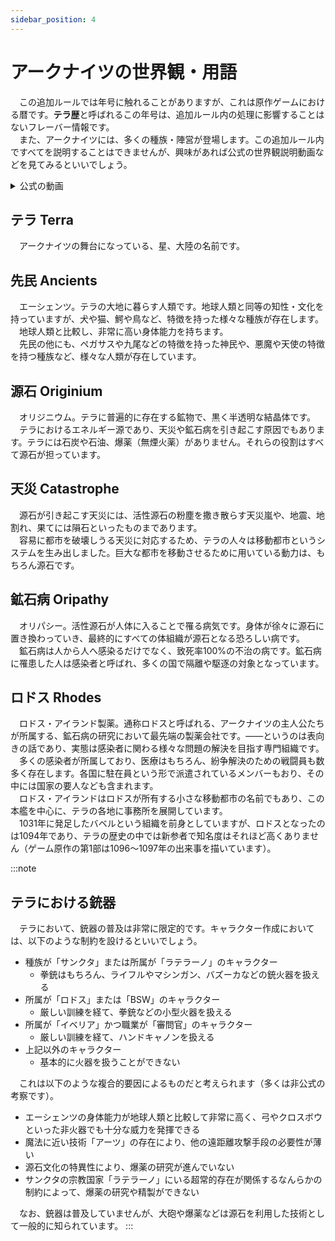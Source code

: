 ```yaml
---
sidebar_position: 4
---
```


# アークナイツの世界観・用語

　この追加ルールでは年号に触れることがありますが、これは原作ゲームにおける暦です。<b>テラ歴</b>と呼ばれるこの年号は、追加ルール内の処理に影響することはないフレーバー情報です。  
　また、アークナイツには、多くの種族・陣営が登場します。この追加ルール内ですべてを説明することはできませんが、興味があれば公式の世界観説明動画などを見てみるといいでしょう。

<details>
<summary>公式の動画</summary>

|動画|内容|
|--|-- |
|<iframe width="560" height="315" src="https://www.youtube.com/embed/yP91VOoBoJU?si=hzGVriK5hIDGef3A" title="YouTube video player" frameborder="0" allow="accelerometer; autoplay; clipboard-write; encrypted-media; gyroscope; picture-in-picture; web-share" referrerpolicy="strict-origin-when-cross-origin" allowfullscreen></iframe>|現代国家情勢「ウルサス」「龍門（炎国）」「リターニア」「サルゴン」「シエスタ」|
|<iframe width="560" height="315" src="https://www.youtube.com/embed/dTt6sU00jxI?si=kjqTEluGwzHk2HdO" title="YouTube video player" frameborder="0" allow="accelerometer; autoplay; clipboard-write; encrypted-media; gyroscope; picture-in-picture; web-share" referrerpolicy="strict-origin-when-cross-origin" allowfullscreen></iframe>|現代国家情勢「ヴィクトリア」「カジミエーシュ」「イベリア」「ドッソレス（ボリバル）」「炎国」|
|<iframe width="560" height="315" src="https://www.youtube.com/embed/Dw339JSTVxU?si=O7zi_z4_DFq46o4o" title="YouTube video player" frameborder="0" allow="accelerometer; autoplay; clipboard-write; encrypted-media; gyroscope; picture-in-picture; web-share" referrerpolicy="strict-origin-when-cross-origin" allowfullscreen></iframe>|現代国家情勢「クルビア」「ラテラーノ」「イベリア」「エーギル」、種族「サンクタ」「ティカズ」「リーベリ」、災厄「大いなる静謐（シーボーン）」|
|<iframe width="560" height="315" src="https://www.youtube.com/embed/IV2zU4aDJww?si=I33F3F8_q28M-QyJ" title="YouTube video player" frameborder="0" allow="accelerometer; autoplay; clipboard-write; encrypted-media; gyroscope; picture-in-picture; web-share" referrerpolicy="strict-origin-when-cross-origin" allowfullscreen></iframe>|テラ史「原初の天災」「諸王の王」「谷のドラコ」「ハランドゥハン」「ペガサス」「神民」「ヒッポグリフ」「ウルサス皇帝」「植民地ボリバル」「クルビア独立」「レム・ビリトン鉱業連合」「ガリア・リターニア戦争」「ウルサス大反乱」「巫王ヘーアクンフツホルン」「双子の女帝」|
|<iframe width="560" height="315" src="https://www.youtube.com/embed/xyHMJWrFnM4?si=80LIljKvPRwBSj0X" title="YouTube video player" frameborder="0" allow="accelerometer; autoplay; clipboard-write; encrypted-media; gyroscope; picture-in-picture; web-share" referrerpolicy="strict-origin-when-cross-origin" allowfullscreen></iframe>|クルビアの「ライン生命」「炎魔実験」|
|<iframe width="560" height="315" src="https://www.youtube.com/embed/Wq58msQtmX0?si=tpH_1c_NVq_bFatz" title="YouTube video player" frameborder="0" allow="accelerometer; autoplay; clipboard-write; encrypted-media; gyroscope; picture-in-picture; web-share" referrerpolicy="strict-origin-when-cross-origin" allowfullscreen></iframe>|シラクーザの「ファミリー」「ミズ・シチリア」「最後のテキサス」|
|<iframe width="560" height="315" src="https://www.youtube.com/embed/X5y_lgcCSSU?si=HMtPT0Hmufe3FTGV" title="YouTube video player" frameborder="0" allow="accelerometer; autoplay; clipboard-write; encrypted-media; gyroscope; picture-in-picture; web-share" referrerpolicy="strict-origin-when-cross-origin" allowfullscreen></iframe>|炎国の「真龍」「巨獣狩り」「歳」|
|<iframe width="560" height="315" src="https://www.youtube.com/embed/DXRjJNpJ8VM?si=v9A43cegU9d__Haz" title="YouTube video player" frameborder="0" allow="accelerometer; autoplay; clipboard-write; encrypted-media; gyroscope; picture-in-picture; web-share" referrerpolicy="strict-origin-when-cross-origin" allowfullscreen></iframe>|炎国の「チョンユエ（歳）」|
|<iframe width="560" height="315" src="https://www.youtube.com/embed/iml_kYACQ1Q?si=c7vS_gXJC4EVgR3p" title="YouTube video player" frameborder="0" allow="accelerometer; autoplay; clipboard-write; encrypted-media; gyroscope; picture-in-picture; web-share" referrerpolicy="strict-origin-when-cross-origin" allowfullscreen></iframe>|ヴィクトリアの「谷のドラコ」「ターラー」「獅子（アスラン）」「ダブリン」|
|<iframe width="560" height="315" src="https://www.youtube.com/embed/vHUJ2cBT8SE?si=VxnrAQE1A64xXM_P" title="YouTube video player" frameborder="0" allow="accelerometer; autoplay; clipboard-write; encrypted-media; gyroscope; picture-in-picture; web-share" referrerpolicy="strict-origin-when-cross-origin" allowfullscreen></iframe>|「ミュルジス（エルフ）」|
|<iframe width="560" height="315" src="https://www.youtube.com/embed/ncXAcVTetR8?si=NJTugJyfkRmks-LV" title="YouTube video player" frameborder="0" allow="accelerometer; autoplay; clipboard-write; encrypted-media; gyroscope; picture-in-picture; web-share" referrerpolicy="strict-origin-when-cross-origin" allowfullscreen></iframe>|「ラテラーノ」「サンクタ」「戒律と銃」「ティカズ（サルカズ）」|
|<iframe width="560" height="315" src="https://www.youtube.com/embed/vHsaXIakSVc?si=093uyZ1V4VdQR54_" title="YouTube video player" frameborder="0" allow="accelerometer; autoplay; clipboard-write; encrypted-media; gyroscope; picture-in-picture; web-share" referrerpolicy="strict-origin-when-cross-origin" allowfullscreen></iframe>|火山、「エイヤフィヤトラ」「ドリー」|
|<iframe width="560" height="315" src="https://www.youtube.com/embed/UD6a_i3iY7A?si=rrvTh8n9505Fx9n8" title="YouTube video player" frameborder="0" allow="accelerometer; autoplay; clipboard-write; encrypted-media; gyroscope; picture-in-picture; web-share" referrerpolicy="strict-origin-when-cross-origin" allowfullscreen></iframe>|クルビアの「マイレンダー探索協会」、サーミの「氷原」「雪祭司」「悪魔」|
|<iframe width="560" height="315" src="https://www.youtube.com/embed/jwRBycq1gA4?si=wzFZu0t6XkmsoTCz" title="YouTube video player" frameborder="0" allow="accelerometer; autoplay; clipboard-write; encrypted-media; gyroscope; picture-in-picture; web-share" referrerpolicy="strict-origin-when-cross-origin" allowfullscreen></iframe>|リターニアのアーツ|
|<iframe width="560" height="315" src="https://www.youtube.com/embed/ycpDIHQ-IlE?si=wpcN8qc2cJUnxIcU" title="YouTube video player" frameborder="0" allow="accelerometer; autoplay; clipboard-write; encrypted-media; gyroscope; picture-in-picture; web-share" referrerpolicy="strict-origin-when-cross-origin" allowfullscreen></iframe>|「ヴィルトゥオーサ」「ラテラーノ」「シーボーン」|
|<iframe width="560" height="315" src="https://www.youtube.com/embed/5AlUrlkQxzU?si=BqhLXZh85Jb4Nu48" title="YouTube video player" frameborder="0" allow="accelerometer; autoplay; clipboard-write; encrypted-media; gyroscope; picture-in-picture; web-share" referrerpolicy="strict-origin-when-cross-origin" allowfullscreen></iframe>|イェラグの「エンシオディス・シルバーアッシュ」「ノーシス」「エンヤ」「黒騎士デーゲンブレヒャー」「イェラガンド」|
|<iframe width="560" height="315" src="https://www.youtube.com/embed/LTuq2NhGkZw?si=29FwKFTON_1XX2yC" title="YouTube video player" frameborder="0" allow="accelerometer; autoplay; clipboard-write; encrypted-media; gyroscope; picture-in-picture; web-share" referrerpolicy="strict-origin-when-cross-origin" allowfullscreen></iframe>|炎国の「神農」「シュウ（歳）」|
|<iframe width="560" height="315" src="https://www.youtube.com/embed/hRUkdNtSuaw?si=mPewx2mhbncT5P-C" title="YouTube video player" frameborder="0" allow="accelerometer; autoplay; clipboard-write; encrypted-media; gyroscope; picture-in-picture; web-share" referrerpolicy="strict-origin-when-cross-origin" allowfullscreen></iframe>|サルゴンの「ルカサルグス（シャア、諸王の王）」「ハランドゥハン」「ぺぺ」|
|<iframe width="560" height="315" src="https://www.youtube.com/embed/zN1NehzurbI?si=Z21Kgj3_6-qn43pX" title="YouTube video player" frameborder="0" allow="accelerometer; autoplay; clipboard-write; encrypted-media; gyroscope; picture-in-picture; web-share" referrerpolicy="strict-origin-when-cross-origin" allowfullscreen></iframe>|「サルカズ」「十王庭」「テレジア」「ウィシャデル」「ロゴス」|
|<iframe width="560" height="315" src="https://www.youtube.com/embed/96qlsI0023I?si=SAnO5AfA_A9lrMG4" title="YouTube video player" frameborder="0" allow="accelerometer; autoplay; clipboard-write; encrypted-media; gyroscope; picture-in-picture; web-share" referrerpolicy="strict-origin-when-cross-origin" allowfullscreen></iframe>|エーギルの超科学文明|
|<iframe width="560" height="315" src="https://www.youtube.com/embed/sjpZklC2Ybc?si=-ZKKGKef2VU00OTI" title="YouTube video player" frameborder="0" allow="accelerometer; autoplay; clipboard-write; encrypted-media; gyroscope; picture-in-picture; web-share" referrerpolicy="strict-origin-when-cross-origin" allowfullscreen></iframe>|サルゴンの「ぺぺ（史官）」|
|<iframe width="560" height="315" src="https://www.youtube.com/embed/S6rVcG_jad4?si=hsSl-A-5g3qI3PY7" title="YouTube video player" frameborder="0" allow="accelerometer; autoplay; clipboard-write; encrypted-media; gyroscope; picture-in-picture; web-share" referrerpolicy="strict-origin-when-cross-origin" allowfullscreen></iframe>|ヴィクトリアの「グラスゴー」「アレクサンドリナ・ヴィーナ・ヴィクトリア」「ガウェイン」|
|<iframe width="560" height="315" src="https://www.youtube.com/embed/tT6CsD0sbNU?si=XcmqnCVNsQUADVka" title="YouTube video player" frameborder="0" allow="accelerometer; autoplay; clipboard-write; encrypted-media; gyroscope; picture-in-picture; web-share" referrerpolicy="strict-origin-when-cross-origin" allowfullscreen></iframe>|シラクーザの「群狼」|
|<iframe width="560" height="315" src="https://www.youtube.com/embed/OP4iPF3GO6Y?si=Z878hlc5OTWKvGkf" title="YouTube video player" frameborder="0" allow="accelerometer; autoplay; clipboard-write; encrypted-media; gyroscope; picture-in-picture; web-share" referrerpolicy="strict-origin-when-cross-origin" allowfullscreen></iframe>|「獣主」「ドリー」「エンペラー」「サーミ」「ガウェイン」「ダック卿」「カエサル（群狼）」|


</details>

## テラ Terra

　アークナイツの舞台になっている、星、大陸の名前です。

## 先民 Ancients

　エーシェンツ。テラの大地に暮らす人類です。地球人類と同等の知性・文化を持っていますが、犬や猫、鰐や鳥など、特徴を持った様々な種族が存在します。  
　地球人類と比較し、非常に高い身体能力を持ちます。  
　先民の他にも、ペガサスや九尾などの特徴を持った神民や、悪魔や天使の特徴を持つ種族など、様々な人類が存在しています。

## 源石 Originium

　オリジニウム。テラに普遍的に存在する鉱物で、黒く半透明な結晶体です。  
　テラにおけるエネルギー源であり、天災や鉱石病を引き起こす原因でもあります。テラには石炭や石油、爆薬（無煙火薬）がありません。それらの役割はすべて源石が担っています。

## 天災 Catastrophe

　源石が引き起こす天災には、活性源石の粉塵を撒き散らす天災嵐や、地震、地割れ、果てには隕石といったものまであります。  
　容易に都市を破壊しうる天災に対応するため、テラの人々は移動都市というシステムを生み出しました。巨大な都市を移動させるために用いている動力は、もちろん源石です。

## 鉱石病 Oripathy

　オリパシー。活性源石が人体に入ることで罹る病気です。身体が徐々に源石に置き換わっていき、最終的にすべての体組織が源石となる恐ろしい病です。  
　鉱石病は人から人へ感染るだけでなく、致死率100%の不治の病です。鉱石病に罹患した人は感染者と呼ばれ、多くの国で隔離や駆逐の対象となっています。

## ロドス Rhodes

　ロドス・アイランド製薬。通称ロドスと呼ばれる、アークナイツの主人公たちが所属する、鉱石病の研究において最先端の製薬会社です。――というのは表向きの話であり、実態は感染者に関わる様々な問題の解決を目指す専門組織です。  
　多くの感染者が所属しており、医療はもちろん、紛争解決のための戦闘員も数多く存在します。各国に駐在員という形で派遣されているメンバーもおり、その中には国家の要人なども含まれます。  
　ロドス・アイランドはロドスが所有する小さな移動都市の名前でもあり、この本艦を中心に、テラの各地に事務所を展開しています。  
　1031年に発足したバベルという組織を前身としていますが、ロドスとなったのは1094年であり、テラの歴史の中では新参者で知名度はそれほど高くありません（ゲーム原作の第1部は1096～1097年の出来事を描いています）。

:::note
## テラにおける銃器

　テラにおいて、銃器の普及は非常に限定的です。キャラクター作成においては、以下のような制約を設けるといいでしょう。

- 種族が「サンクタ」または所属が「ラテラーノ」のキャラクター
  - 拳銃はもちろん、ライフルやマシンガン、バズーカなどの銃火器を扱える
- 所属が「ロドス」または「BSW」のキャラクター
  - 厳しい訓練を経て、拳銃などの小型火器を扱える
- 所属が「イベリア」かつ職業が「審問官」のキャラクター
  - 厳しい訓練を経て、ハンドキャノンを扱える
- 上記以外のキャラクター
  - 基本的に火器を扱うことができない

　これは以下のような複合的要因によるものだと考えられます（多くは非公式の考察です）。

- エーシェンツの身体能力が地球人類と比較して非常に高く、弓やクロスボウといった非火器でも十分な威力を発揮できる
- 魔法に近い技術「アーツ」の存在により、他の遠距離攻撃手段の必要性が薄い
- 源石文化の特異性により、爆薬の研究が進んでいない
- サンクタの宗教国家「ラテラーノ」にいる超常的存在が関係するなんらかの制約によって、爆薬の研究や精製ができない

　なお、銃器は普及していませんが、大砲や爆薬などは源石を利用した技術として一般的に知られています。
:::
